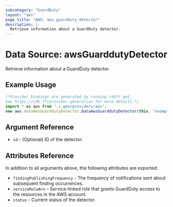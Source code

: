 ```yaml
---
subcategory: "GuardDuty"
layout: "aws"
page_title: "AWS: aws_guardduty_detector"
description: |-
  Retrieve information about a GuardDuty detector.
---
```


# Data Source: awsGuarddutyDetector

Retrieve information about a GuardDuty detector.

## Example Usage

```typescript
/*Provider bindings are generated by running cdktf get.
See https://cdk.tf/provider-generation for more details.*/
import * as aws from "./.gen/providers/aws";
new aws.dataAwsGuarddutyDetector.DataAwsGuarddutyDetector(this, "example", {});

```

## Argument Reference

* `id` - (Optional) ID of the detector.

## Attributes Reference

In addition to all arguments above, the following attributes are exported:

* `findingPublishingFrequency` - The frequency of notifications sent about subsequent finding occurrences.
* `serviceRoleArn` - Service-linked role that grants GuardDuty access to the resources in the AWS account.
* `status` - Current status of the detector.

